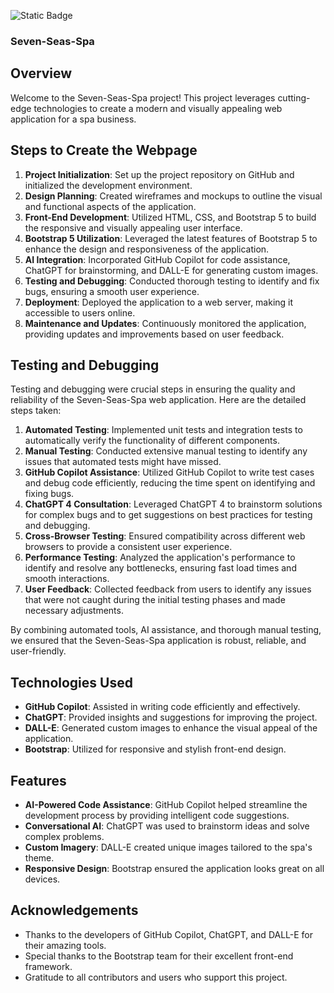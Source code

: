 ![Static Badge](https://img.shields.io/badge/Naxiris-Developer%20-blue)

### Seven-Seas-Spa
## Overview

Welcome to the Seven-Seas-Spa project! This project leverages cutting-edge technologies to create a modern and visually appealing web application for a spa business.

## Steps to Create the Webpage

1. **Project Initialization**: Set up the project repository on GitHub and initialized the development environment.
2. **Design Planning**: Created wireframes and mockups to outline the visual and functional aspects of the application.
3. **Front-End Development**: Utilized HTML, CSS, and Bootstrap 5 to build the responsive and visually appealing user interface.
4. **Bootstrap 5 Utilization**: Leveraged the latest features of Bootstrap 5 to enhance the design and responsiveness of the application.
5. **AI Integration**: Incorporated GitHub Copilot for code assistance, ChatGPT for brainstorming, and DALL-E for generating custom images.
6. **Testing and Debugging**: Conducted thorough testing to identify and fix bugs, ensuring a smooth user experience.
7. **Deployment**: Deployed the application to a web server, making it accessible to users online.
8. **Maintenance and Updates**: Continuously monitored the application, providing updates and improvements based on user feedback.

## Testing and Debugging

Testing and debugging were crucial steps in ensuring the quality and reliability of the Seven-Seas-Spa web application. Here are the detailed steps taken:

1. **Automated Testing**: Implemented unit tests and integration tests to automatically verify the functionality of different components.
2. **Manual Testing**: Conducted extensive manual testing to identify any issues that automated tests might have missed.
3. **GitHub Copilot Assistance**: Utilized GitHub Copilot to write test cases and debug code efficiently, reducing the time spent on identifying and fixing bugs.
4. **ChatGPT 4 Consultation**: Leveraged ChatGPT 4 to brainstorm solutions for complex bugs and to get suggestions on best practices for testing and debugging.
5. **Cross-Browser Testing**: Ensured compatibility across different web browsers to provide a consistent user experience.
6. **Performance Testing**: Analyzed the application's performance to identify and resolve any bottlenecks, ensuring fast load times and smooth interactions.
7. **User Feedback**: Collected feedback from users to identify any issues that were not caught during the initial testing phases and made necessary adjustments.

By combining automated tools, AI assistance, and thorough manual testing, we ensured that the Seven-Seas-Spa application is robust, reliable, and user-friendly.

## Technologies Used

- **GitHub Copilot**: Assisted in writing code efficiently and effectively.
- **ChatGPT**: Provided insights and suggestions for improving the project.
- **DALL-E**: Generated custom images to enhance the visual appeal of the application.
- **Bootstrap**: Utilized for responsive and stylish front-end design.

## Features

- **AI-Powered Code Assistance**: GitHub Copilot helped streamline the development process by providing intelligent code suggestions.
- **Conversational AI**: ChatGPT was used to brainstorm ideas and solve complex problems.
- **Custom Imagery**: DALL-E created unique images tailored to the spa's theme.
- **Responsive Design**: Bootstrap ensured the application looks great on all devices.


## Acknowledgements

- Thanks to the developers of GitHub Copilot, ChatGPT, and DALL-E for their amazing tools.
- Special thanks to the Bootstrap team for their excellent front-end framework.
- Gratitude to all contributors and users who support this project.
